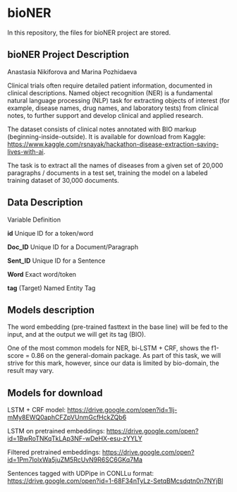 # bioNER
In this repository, the files for bioNER project are stored.

## bioNER Project Description
Anastasia Nikiforova and Marina Pozhidaeva

Clinical trials often require detailed patient information, documented in clinical descriptions. Named object recognition (NER) is a fundamental natural language processing (NLP) task for extracting objects of interest (for example, disease names, drug names, and laboratory tests) from clinical notes, to further support and develop clinical and applied research.

The dataset consists of clinical notes annotated with BIO markup (beginning-inside-outside). It is available for download from Kaggle:
https://www.kaggle.com/rsnayak/hackathon-disease-extraction-saving-lives-with-ai. 

The task is to extract all the names of diseases from a given set of 20,000 paragraphs / documents in a test set, training the model on a labeled training dataset of 30,000 documents.

## Data Description

Variable Definition

**id** Unique ID for a token/word

**Doc_ID** Unique ID for a Document/Paragraph

**Sent_ID** Unique ID for a Sentence

**Word** Exact word/token

**tag** (Target) Named Entity Tag

## Models description 

The word embedding (pre-trained fasttext in the base line) will be fed to the input, and at the output we will get its tag (BIO).

One of the most common models for NER, bi-LSTM + CRF, shows the f1-score = 0.86 on the general-domain package. As part of this task, we will strive for this mark, however, since our data is limited by bio-domain, the result may vary.


## Models for download

LSTM + CRF model: https://drive.google.com/open?id=1Ij-mMy8EWQ0aphCFZpVUnmGcfHckZQb6

LSTM on pretrained embeddings: https://drive.google.com/open?id=1BwRoTNKqTkLAp3NF-wDeHX-esu-zYYLY

Filtered pretrained embeddings: https://drive.google.com/open?id=1Pm7IolxWa5juZM5RcUvN9R6SC6GKq7Ma

Sentences tagged with UDPipe in CONLLu format: https://drive.google.com/open?id=1-68F34nTyLz-SetqBMcsdqtn0n7NYjBl
